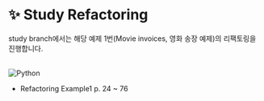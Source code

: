 # ✨ Study Refactoring

study branch에서는 해당 예제 1번(Movie invoices, 영화 송장 예제)의 리팩토링을 진행합니다.

<br/>

<img alt="Python" src ="https://img.shields.io/badge/version-v0.0.1-orange"/>

- Refactoring Example1 p. 24 ~ 76
